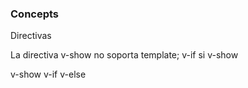 ### Concepts

Directivas

La directiva v-show no soporta template; v-if si
v-show

v-show
v-if
v-else